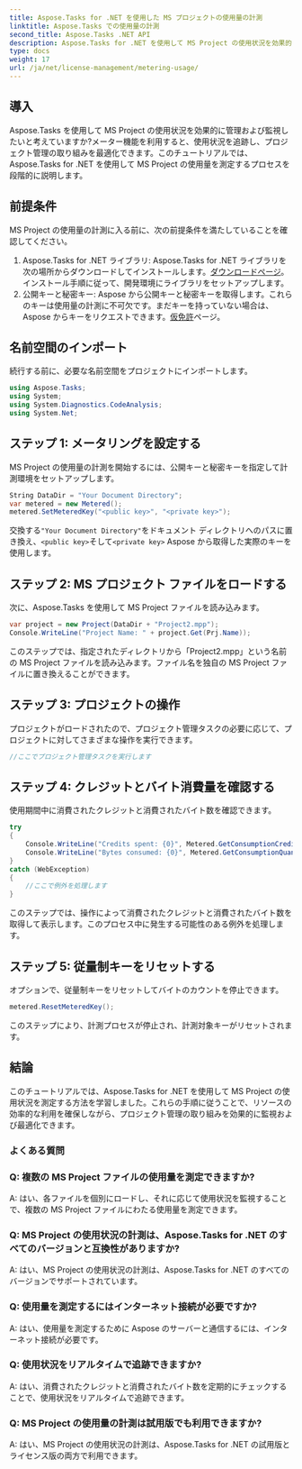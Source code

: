 ```yaml
---
title: Aspose.Tasks for .NET を使用した MS プロジェクトの使用量の計測
linktitle: Aspose.Tasks での使用量の計測
second_title: Aspose.Tasks .NET API
description: Aspose.Tasks for .NET を使用して MS Project の使用状況を効果的に監視し、最適化する方法を学びます。効率的なプロジェクト管理のためのステップバイステップのガイド。
type: docs
weight: 17
url: /ja/net/license-management/metering-usage/
---
```

## 導入
Aspose.Tasks を使用して MS Project の使用状況を効果的に管理および監視したいと考えていますか?メーター機能を利用すると、使用状況を追跡し、プロジェクト管理の取り組みを最適化できます。このチュートリアルでは、Aspose.Tasks for .NET を使用して MS Project の使用量を測定するプロセスを段階的に説明します。
## 前提条件
MS Project の使用量の計測に入る前に、次の前提条件を満たしていることを確認してください。
1.  Aspose.Tasks for .NET ライブラリ: Aspose.Tasks for .NET ライブラリを次の場所からダウンロードしてインストールします。[ダウンロードページ](https://releases.aspose.com/tasks/net/)。インストール手順に従って、開発環境にライブラリをセットアップします。
2. 公開キーと秘密キー: Aspose から公開キーと秘密キーを取得します。これらのキーは使用量の計測に不可欠です。まだキーを持っていない場合は、Aspose からキーをリクエストできます。[仮免許](https://purchase.aspose.com/temporary-license/)ページ。

## 名前空間のインポート
続行する前に、必要な名前空間をプロジェクトにインポートします。
```csharp
using Aspose.Tasks;
using System;
using System.Diagnostics.CodeAnalysis;
using System.Net;

```
## ステップ 1: メータリングを設定する
MS Project の使用量の計測を開始するには、公開キーと秘密キーを指定して計測環境をセットアップします。
```csharp
String DataDir = "Your Document Directory";
var metered = new Metered();
metered.SetMeteredKey("<public key>", "<private key>");
```
交換する`"Your Document Directory"`をドキュメント ディレクトリへのパスに置き換え、`<public key>`そして`<private key>` Aspose から取得した実際のキーを使用します。
## ステップ 2: MS プロジェクト ファイルをロードする
次に、Aspose.Tasks を使用して MS Project ファイルを読み込みます。
```csharp
var project = new Project(DataDir + "Project2.mpp");
Console.WriteLine("Project Name: " + project.Get(Prj.Name));
```
このステップでは、指定されたディレクトリから「Project2.mpp」という名前の MS Project ファイルを読み込みます。ファイル名を独自の MS Project ファイルに置き換えることができます。
## ステップ 3: プロジェクトの操作
プロジェクトがロードされたので、プロジェクト管理タスクの必要に応じて、プロジェクトに対してさまざまな操作を実行できます。
```csharp
//ここでプロジェクト管理タスクを実行します
```
## ステップ 4: クレジットとバイト消費量を確認する
使用期間中に消費されたクレジットと消費されたバイト数を確認できます。
```csharp
try
{
    Console.WriteLine("Credits spent: {0}", Metered.GetConsumptionCredit());
    Console.WriteLine("Bytes consumed: {0}", Metered.GetConsumptionQuantity());
}
catch (WebException)
{
    //ここで例外を処理します
}
```
このステップでは、操作によって消費されたクレジットと消費されたバイト数を取得して表示します。このプロセス中に発生する可能性のある例外を処理します。
## ステップ 5: 従量制キーをリセットする
オプションで、従量制キーをリセットしてバイトのカウントを停止できます。
```csharp
metered.ResetMeteredKey();
```
このステップにより、計測プロセスが停止され、計測対象キーがリセットされます。

## 結論
このチュートリアルでは、Aspose.Tasks for .NET を使用して MS Project の使用状況を測定する方法を学習しました。これらの手順に従うことで、リソースの効率的な利用を確保しながら、プロジェクト管理の取り組みを効果的に監視および最適化できます。
### よくある質問
### Q: 複数の MS Project ファイルの使用量を測定できますか?
A: はい、各ファイルを個別にロードし、それに応じて使用状況を監視することで、複数の MS Project ファイルにわたる使用量を測定できます。
### Q: MS Project の使用状況の計測は、Aspose.Tasks for .NET のすべてのバージョンと互換性がありますか?
A: はい、MS Project の使用状況の計測は、Aspose.Tasks for .NET のすべてのバージョンでサポートされています。
### Q: 使用量を測定するにはインターネット接続が必要ですか?
A: はい、使用量を測定するために Aspose のサーバーと通信するには、インターネット接続が必要です。
### Q: 使用状況をリアルタイムで追跡できますか?
A: はい、消費されたクレジットと消費されたバイト数を定期的にチェックすることで、使用状況をリアルタイムで追跡できます。
### Q: MS Project の使用量の計測は試用版でも利用できますか?
A: はい、MS Project の使用状況の計測は、Aspose.Tasks for .NET の試用版とライセンス版の両方で利用できます。
